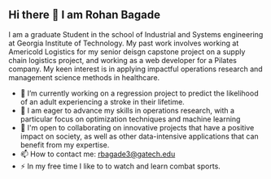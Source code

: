 ## Hi there 👋 I am Rohan Bagade

I am a graduate Student in the school of Industrial and Systems engineering at Georgia Institute of Technology. My past work involves working at Americold Logistics for my senior deisgn capstone project on a supply chain logistics project, and working as a web developer 
for a Pilates company. My keen interest is in applying impactful operations research and management science methods in healthcare.


- 🔭 I’m currently working on a regression project to predict the likelihood of an adult experiencing a stroke in their lifetime. 
- 🧠 I am eager to advance my skills in operations research, with a particular focus on optimization techniques and machine learning
- 🤝  I'm open to collaborating on innovative projects that have a positive impact on society, as well as other data-intensive applications that can benefit from my expertise.
- 📫 How to contact me: rbagade3@gatech.edu
- ⚡ In my free time I like to to watch and learn combat sports. 
